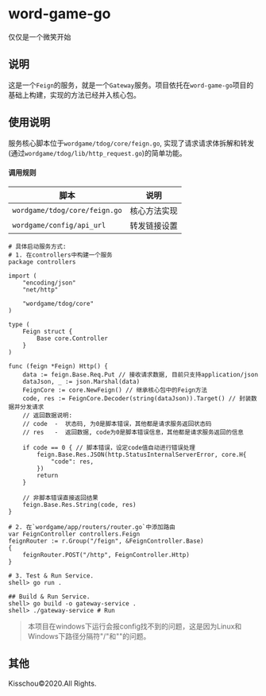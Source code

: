 # word-game-go
仅仅是一个微笑开始

## 说明
这是一个`Feign`的服务，就是一个`Gateway`服务。项目依托在`word-game-go`项目的基础上构建，实现的方法已经并入核心包。

## 使用说明
服务核心脚本位于`wordgame/tdog/core/feign.go`, 实现了请求请求体拆解和转发(通过`wordgame/tdog/lib/http_request.go`)的简单功能。

#### 调用规则
脚本 | 说明
-- | --
`wordgame/tdog/core/feign.go` | 核心方法实现
`wordgame/config/api_url` | 转发链接设置

```
# 具体启动服务方式:
# 1. 在controllers中构建一个服务
package controllers

import (
	"encoding/json"
	"net/http"

	"wordgame/tdog/core"
)

type (
	Feign struct {
		Base core.Controller
	}
)

func (feign *Feign) Http() {
	data := feign.Base.Req.Put // 接收请求数据, 目前只支持application/json
	dataJson, _ := json.Marshal(data)
	FeignCore := core.NewFeign() // 继承核心包中的Feign方法
	code, res := FeignCore.Decoder(string(dataJson)).Target() // 封装数据并分发请求
    // 返回数据说明:
    // code  -  状态码, 为0是脚本错误，其他都是请求服务返回状态码
    // res   -  返回数据, code为0是脚本错误信息，其他都是请求服务返回的信息

	if code == 0 { // 脚本错误，设定code值自动进行错误处理
		feign.Base.Res.JSON(http.StatusInternalServerError, core.H{
			"code": res,
		})
		return
	}

    // 非脚本错误直接返回结果
	feign.Base.Res.String(code, res)
}

# 2. 在`wordgame/app/routers/router.go`中添加路由
var FeignController controllers.Feign
feignRouter := r.Group("/feign", &FeignController.Base)
{
    feignRouter.POST("/http", FeignController.Http)
}

# 3. Test & Run Service.
shell> go run .

## Build & Run Service.
shell> go build -o gateway-service .
shell> ./gateway-service # Run
```
> 本项目在windows下运行会报config找不到的问题，这是因为Linux和Windows下路径分隔符"/"和"\"的问题。

## 其他
Kisschou&copy;2020.All Rights.
